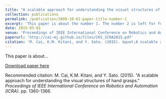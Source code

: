 ```yaml
---
title: "A scalable approach for understanding the visual structures of hand grasps"
collection: publications
permalink: /publication/2009-10-01-paper-title-number-1
excerpt: 'This paper is about the number 1. The number 2 is left for future work.'
date: 2015-05-01
venue: 'Proceedings of IEEE International Conference on Robotics and Automation (ICRA)'
paperurl: 'http://cai-mj.github.io/files/CKS_ICRA2015.pdf'
citation: 'M. Cai, K.M. Kitani, and Y. Sato. (2015). &quot;A scalable approach for understanding the visual structures of hand grasps.&quot; <i>Proceedings of IEEE International Conference on Robotics and Automation (ICRA)</i>. pp. 1360-1366.'
---
```

This paper is about...

[Download paper here](http://cai-mj.github.io/files/CKS_ICRA2015.pdf)

Recommended citation: M. Cai, K.M. Kitani, and Y. Sato. (2015). "A scalable approach for understanding the visual structures of hand grasps." <i>Proceedings of IEEE International Conference on Robotics and Automation (ICRA)</i>. pp. 1360-1366.
